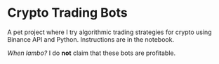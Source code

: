 # Crypto Trading Bots

A pet project where I try algorithmic trading strategies for crypto using Binance API and Python.
Instructions are in the notebook.

*When lambo?* I do **not** claim that these bots are profitable.
